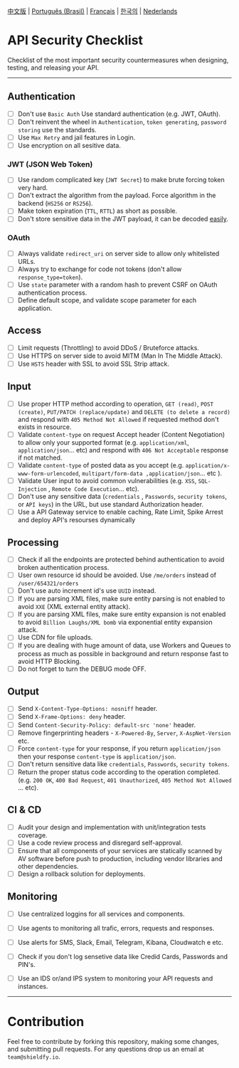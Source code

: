 [中文版](./README-zh.md) | [Português (Brasil)](./README-pt_BR.md) | [Français](./README-fr.md) | [한국의](./README-ko.md) | [Nederlands](./README-nl.md)

# API Security Checklist
Checklist of the most important security countermeasures when designing, testing, and releasing your API.

------------------------------------------------------------------------------
## Authentication
- [ ] Don't use `Basic Auth` Use standard authentication (e.g. JWT, OAuth).
- [ ] Don't reinvent the wheel in `Authentication`, `token generating`, `password storing` use the standards.
- [ ] Use `Max Retry` and jail features in Login.
- [ ] Use encryption on all sesitive data. 

### JWT (JSON Web Token)
- [ ] Use random complicated key (`JWT Secret`) to make brute forcing token very hard.
- [ ] Don't extract the algorithm from the payload. Force algorithm in the backend (`HS256` or `RS256`).
- [ ] Make token expiration (`TTL`, `RTTL`) as short as possible.
- [ ] Don't store sensitive data in the JWT payload, it can be decoded [easily](https://jwt.io/#debugger-io).

### OAuth
- [ ] Always validate `redirect_uri` on server side to allow only whitelisted URLs.
- [ ] Always try to exchange for code not tokens (don't allow `response_type=token`).
- [ ] Use `state` parameter with a random hash to prevent CSRF on OAuth authentication process.
- [ ] Define default scope, and validate scope parameter for each application.

## Access
- [ ] Limit requests (Throttling) to avoid DDoS / Bruteforce attacks.
- [ ] Use HTTPS on server side to avoid MITM (Man In The Middle Attack).
- [ ] Use `HSTS` header with SSL to avoid SSL Strip attack.

## Input
- [ ] Use proper HTTP method according to operation, `GET (read)`, `POST (create)`, `PUT/PATCH (replace/update)` and `DELETE (to delete a record)` and respond with `405 Method Not Allowed` if requested method don't exists in resource.
- [ ] Validate `content-type` on request Accept header (Content Negotiation) to allow only your supported format (e.g. `application/xml`, `application/json`... etc) and respond with `406 Not Acceptable` response if not matched.
- [ ] Validate `content-type` of posted data as you accept (e.g. `application/x-www-form-urlencoded`, `multipart/form-data ,application/json`... etc ).
- [ ] Validate User input to avoid common vulnerabilities (e.g. `XSS`, `SQL-Injection` , `Remote Code Execution`... etc).
- [ ] Don't use any sensitive data (`credentials` , `Passwords`, `security tokens`, or `API keys`) in the URL, but use standard Authorization header.
- [ ] Use a API Gateway service to enable caching, Rate Limit, Spike Arrest and deploy API's resourses dynamically

## Processing
- [ ] Check if all the endpoints are protected behind authentication to avoid broken authentication process.
- [ ] User own resource id should be avoided. Use `/me/orders` instead of `/user/654321/orders`
- [ ] Don't use auto increment id's use `UUID` instead.
- [ ] If you are parsing XML files, make sure entity parsing is not enabled to avoid `XXE` (XML external entity attack).
- [ ] If you are parsing XML files, make sure entity expansion is not enabled to avoid `Billion Laughs/XML bomb` via exponential entity expansion attack.
- [ ] Use CDN for file uploads.
- [ ] If you are dealing with huge amount of data, use Workers and Queues to process as much as possible in background and return response fast to avoid HTTP Blocking.
- [ ] Do not forget to turn the DEBUG mode OFF.

## Output
- [ ] Send `X-Content-Type-Options: nosniff` header.
- [ ] Send `X-Frame-Options: deny` header.
- [ ] Send `Content-Security-Policy: default-src 'none'` header.
- [ ] Remove fingerprinting headers - `X-Powered-By`, `Server`, `X-AspNet-Version` etc.
- [ ] Force `content-type` for your response, if you return `application/json` then your response `content-type` is `application/json`.
- [ ] Don't return sensitive data like `credentials`, `Passwords`, `security tokens`.
- [ ] Return the proper status code according to the operation completed. (e.g. `200 OK`, `400 Bad Request`, `401 Unauthorized`, `405 Method Not Allowed` ... etc).

## CI & CD
- [ ] Audit your design and implementation with unit/integration tests coverage. 
- [ ] Use a code review process and disregard self-approval.
- [ ] Ensure that all components of your services are statically scanned by AV software before push to production, including vendor libraries and other dependencies.
- [ ] Design a rollback solution for deployments.

## Monitoring
- [ ] Use centralized loggins for all services and components.
- [ ] Use agents to monitoring all trafic, errors, requests and responses.
- [ ] Use alerts for SMS, Slack, Email, Telegram, Kibana, Cloudwatch e etc.
- [ ] Check if you don't log sensetive data like Credid Cards, Passwords and PIN's.
- [ ] Use an IDS or/and IPS system to monitoring your API requests and instances. 


------------------------------------------------------------------------------

# Contribution
Feel free to contribute by forking this repository, making some changes, and submitting pull requests. For any questions drop us an email at `team@shieldfy.io`.
